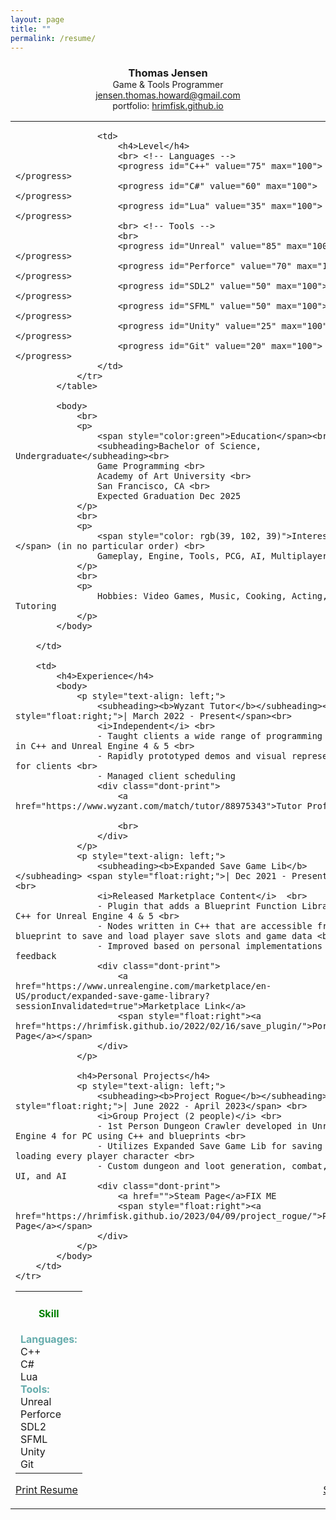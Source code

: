 ```yaml
---
layout: page
title: ""
permalink: /resume/
---
```


<!--<object data="/assets/resume.pdf" width="100%" height="600"></object>-->
<style>
h3
{
    text-align: center;
    margin-bottom: 0;
}
h4
{
    text-align: center;
    color: green;
}
subheading
{
    color:rgb(101, 172, 172);
}
table.skill
{
    border: 0px solid black;
}
table, th, td {
    border: 0px solid black;
    vertical-align: top;
}
</style>

<h3>Thomas Jensen</h3>
<center>
    Game & Tools Programmer<br>
    <a href="jensen.thomas.howard@gmail.com">jensen.thomas.howard@gmail.com</a><br>
    portfolio: <a href="https://www.hrimfisk.github.io">hrimfisk.github.io</a>
    </center>
<table style="width:100%">
    <tr>
        <td style="width: 35%; border-right: 0px solid green"> <!-- 35 is the minimum for the left column. it will not shrink any more -->
            <table class="skill">  
                <tr>
                    <td>
                        <h4>Skill</h4>
                        <subheading><b>Languages:</b></subheading> <br>
                        C++ <br>
                        C# <br>
                        Lua <br>
                        <subheading><b>Tools:</b></subheading> <br>
                        Unreal <br> 
                        Perforce <br>
                        SDL2 <br>
                        SFML <br>
                        Unity <br>
                        Git
                    </td>

                    <td>
                        <h4>Level</h4>
                        <br> <!-- Languages -->
                        <progress id="C++" value="75" max="100"></progress>
                        <progress id="C#" value="60" max="100"></progress>
                        <progress id="Lua" value="35" max="100"></progress>
                        <br> <!-- Tools -->
                        <br>
                        <progress id="Unreal" value="85" max="100"></progress>
                        <progress id="Perforce" value="70" max="100"></progress>
                        <progress id="SDL2" value="50" max="100"></progress>
                        <progress id="SFML" value="50" max="100"></progress>
                        <progress id="Unity" value="25" max="100"></progress>
                        <progress id="Git" value="20" max="100"></progress>        
                    </td>         
                </tr>               
            </table>	    

            <body>
                <br>
                <p>
                    <span style="color:green">Education</span><br>
                    <subheading>Bachelor of Science, Undergraduate</subheading><br>
                    Game Programming <br>
                    Academy of Art University <br>
                    San Francisco, CA <br>
                    Expected Graduation Dec 2025
                </p>
                <br>			
                <p> 
                    <span style="color: rgb(39, 102, 39)">Interests:</span> (in no particular order) <br>
                    Gameplay, Engine, Tools, PCG, AI, Multiplayer, UI
                </p>
                <br>
                <p>
                    Hobbies: Video Games, Music, Cooking, Acting, Movies, Tutoring
                </p>
            </body>
        
        </td>

        <td>
            <h4>Experience</h4>
            <body>
                <p style="text-align: left;">
                    <subheading><b>Wyzant Tutor</b></subheading><span style="float:right;">| March 2022 - Present</span><br>
                    <i>Independent</i> <br>
                    - Taught clients a wide range of programming concepts in C++ and Unreal Engine 4 & 5 <br>
                    - Rapidly prototyped demos and visual representations for clients <br>
                    - Managed client scheduling
                    <div class="dont-print">
                        <a href="https://www.wyzant.com/match/tutor/88975343">Tutor Profile</a>

                        <br>
                    </div>
                </p>
                <p style="text-align: left;">
                    <subheading><b>Expanded Save Game Lib</b></subheading> <span style="float:right;">| Dec 2021 - Present</span> <br>
                    <i>Released Marketplace Content</i>  <br>
                    - Plugin that adds a Blueprint Function Library in C++ for Unreal Engine 4 & 5 <br>
                    - Nodes written in C++ that are accessible from any blueprint to save and load player save slots and game data <br>
                    - Improved based on personal implementations and user feedback
                    <div class="dont-print">
                        <a href="https://www.unrealengine.com/marketplace/en-US/product/expanded-save-game-library?sessionInvalidated=true">Marketplace Link</a>
                        <span style="float:right"><a href="https://hrimfisk.github.io/2022/02/16/save_plugin/">Portfolio Page</a></span>
                    </div>
                </p>

                <h4>Personal Projects</h4>
                <p style="text-align: left;">
                    <subheading><b>Project Rogue</b></subheading> <span style="float:right;">| June 2022 - April 2023</span> <br>
                    <i>Group Project (2 people)</i> <br>
                    - 1st Person Dungeon Crawler developed in Unreal Engine 4 for PC using C++ and blueprints <br>
                    - Utilizes Expanded Save Game Lib for saving and loading every player character <br>
                    - Custom dungeon and loot generation, combat, spells, UI, and AI
                    <div class="dont-print">
                        <a href="">Steam Page</a>FIX ME
                        <span style="float:right"><a href="https://hrimfisk.github.io/2023/04/09/project_rogue/">Portfolio Page</a></span>
                    </div>
                </p>
            </body>
        </td>
    </tr>
</table>

<div class="dont-print">
    <p>
        <a href="javascript:window.print();">Print Resume</a>
        <span style="float: right">
            <a href="/assets/Resume_ThomasJensen.pdf" download>
                    Save PDF
            </a>
        </span>
    </p>
</div>